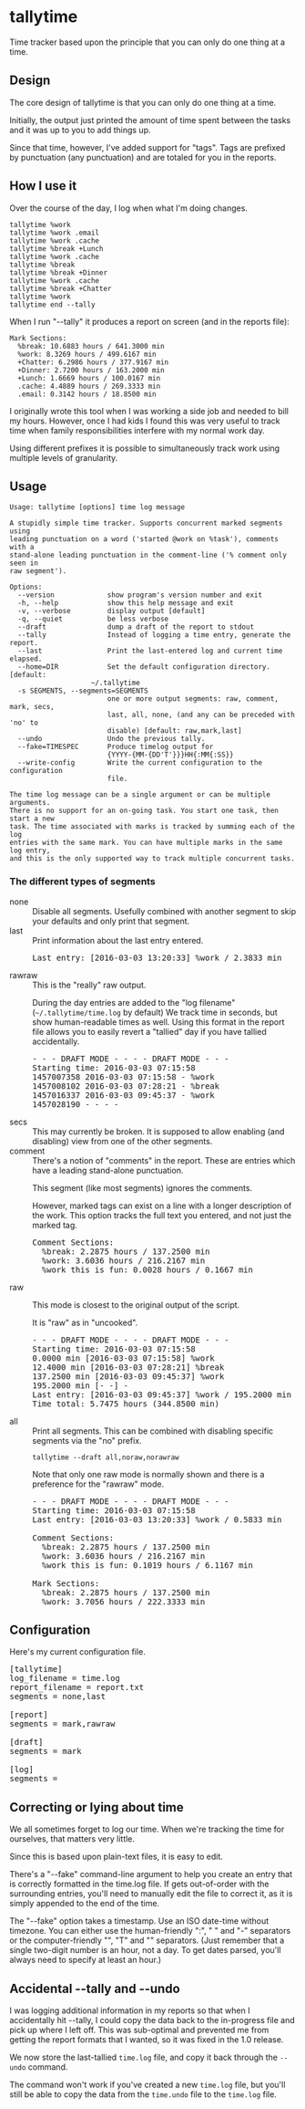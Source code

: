 # tallytime

Time tracker based upon the principle that you can only do one thing at a
time.

## Design

The core design of tallytime is that you can only do one thing at a time.

Initially, the output just printed the amount of time spent between the
tasks and it was up to you to add things up.

Since that time, however, I've added support for "tags". Tags are prefixed
by punctuation (any punctuation) and are totaled for you in the reports.

## How I use it

Over the course of the day, I log when what I'm doing changes.

    tallytime %work
    tallytime %work .email
    tallytime %work .cache
    tallytime %break +Lunch
    tallytime %work .cache
    tallytime %break
    tallytime %break +Dinner
    tallytime %work .cache
    tallytime %break +Chatter
    tallytime %work
    tallytime end --tally

When I run "--tally" it produces a report on screen (and in the reports file):

    Mark Sections:
      %break: 10.6883 hours / 641.3000 min
      %work: 8.3269 hours / 499.6167 min
      +Chatter: 6.2986 hours / 377.9167 min
      +Dinner: 2.7200 hours / 163.2000 min
      +Lunch: 1.6669 hours / 100.0167 min
      .cache: 4.4889 hours / 269.3333 min
      .email: 0.3142 hours / 18.8500 min

I originally wrote this tool when I was working a side job and needed to bill
my hours. However, once I had kids I found this was very useful to track
time when family responsibilities interfere with my normal work day.

Using different prefixes it is possible to simultaneously track work using
multiple levels of granularity.

## Usage


    Usage: tallytime [options] time log message

    A stupidly simple time tracker. Supports concurrent marked segments using
    leading punctuation on a word ('started @work on %task'), comments with a
    stand-alone leading punctuation in the comment-line ('% comment only seen in
    raw segment').

    Options:
      --version             show program's version number and exit
      -h, --help            show this help message and exit
      -v, --verbose         display output [default]
      -q, --quiet           be less verbose
      --draft               dump a draft of the report to stdout
      --tally               Instead of logging a time entry, generate the report.
      --last                Print the last-entered log and current time elapsed.
      --home=DIR            Set the default configuration directory. [default:
                        ~/.tallytime
      -s SEGMENTS, --segments=SEGMENTS
                            one or more output segments: raw, comment, mark, secs,
                            last, all, none, (and any can be preceded with 'no' to
                            disable) [default: raw,mark,last]
      --undo                Undo the previous tally.
      --fake=TIMESPEC       Produce timelog output for
                            {YYYY-{MM-{DD'T'}}}HH{:MM{:SS}}
      --write-config        Write the current configuration to the configuration
                            file.

    The time log message can be a single argument or can be multiple arguments.
    There is no support for an on-going task. You start one task, then start a new
    task. The time associated with marks is tracked by summing each of the log
    entries with the same mark. You can have multiple marks in the same log entry,
    and this is the only supported way to track multiple concurrent tasks.


### The different types of segments

<dl>

<dt>none</dt>
<dd>
Disable all segments. Usefully combined with another segment to skip your
defaults and only print that segment.
</dd>

<dt>last</dt>
<dd>Print information about the last entry entered.

<pre>
Last entry: [2016-03-03 13:20:33] %work / 2.3833 min
</pre>
</dd>

<dt>rawraw</dt>

<dd>
This is the "really" raw output.

During the day entries are added to the "log filename" (`~/.tallytime/time.log`
by default) We track time in seconds, but show human-readable times as well.
Using this format in the report file allows you to easily revert a "tallied"
day if you have tallied accidentally.

<pre>
- - - DRAFT MODE - - - - DRAFT MODE - - -
Starting time: 2016-03-03 07:15:58
1457007358 2016-03-03 07:15:58 - %work
1457008102 2016-03-03 07:28:21 - %break
1457016337 2016-03-03 09:45:37 - %work
1457028190 - - - -
</pre>

</dd>

<dt>secs</dt>

<dd>This may currently be broken. It is supposed to allow enabling
(and disabling) view from one of the other segments.
</dd>

<dt>comment</dt>

<dd>
There's a notion of "comments" in the report. These are entries which have a
leading stand-alone punctuation.

This segment (like most segments) ignores the comments.

However, marked tags can exist on a line with a longer description of the work.
This option tracks the full text you entered, and not just the marked tag.

<pre>
Comment Sections:
  %break: 2.2875 hours / 137.2500 min
  %work: 3.6036 hours / 216.2167 min
  %work this is fun: 0.0028 hours / 0.1667 min
</pre>
</dd>

<dt>raw</dt>
<dd>

This mode is closest to the original output of the script.

It is "raw" as in "uncooked".

<pre>
- - - DRAFT MODE - - - - DRAFT MODE - - -
Starting time: 2016-03-03 07:15:58
0.0000 min [2016-03-03 07:15:58] %work
12.4000 min [2016-03-03 07:28:21] %break
137.2500 min [2016-03-03 09:45:37] %work
195.2000 min [- -] -
Last entry: [2016-03-03 09:45:37] %work / 195.2000 min
Time total: 5.7475 hours (344.8500 min)
</pre>
</dd>


<dt>all</dt>
<dd>
Print all segments. This can be combined with disabling specific segments
via the "no" prefix.

    tallytime --draft all,noraw,norawraw

Note that only one raw mode is normally shown and there is a preference for
the "rawraw" mode.

<pre>
- - - DRAFT MODE - - - - DRAFT MODE - - -
Starting time: 2016-03-03 07:15:58
Last entry: [2016-03-03 13:20:33] %work / 0.5833 min

Comment Sections:
  %break: 2.2875 hours / 137.2500 min
  %work: 3.6036 hours / 216.2167 min
  %work this is fun: 0.1019 hours / 6.1167 min

Mark Sections:
  %break: 2.2875 hours / 137.2500 min
  %work: 3.7056 hours / 222.3333 min
</pre>
</dd>


</dd>
</dl>

## Configuration

Here's my current configuration file.

<pre>
[tallytime]
log_filename = time.log
report_filename = report.txt
segments = none,last

[report]
segments = mark,rawraw

[draft]
segments = mark

[log]
segments = 
</pre>

## Correcting or lying about time

We all sometimes forget to log our time. When we're tracking the time for
ourselves, that matters very little.

Since this is based upon plain-text files, it is easy to edit.

There's a "--fake" command-line argument to help you create an entry
that is correctly formatted in the time.log file. If gets out-of-order with
the surrounding entries, you'll need to manually edit the file to correct it,
as it is simply appended to the end of the time.

The "--fake" option takes a timestamp. Use an ISO date-time without timezone.
You can either use the human-friendly ":", " " and "-" separators or the
computer-friendly "", "T" and "" separators. (Just remember that a single
two-digit number is an hour, not a day. To get dates parsed, you'll always
need to specify at least an hour.)

## Accidental --tally and --undo

I was logging additional information in my reports so that when I accidentally
hit --tally, I could copy the data back to the in-progress file and pick up
where I left off. This was sub-optimal and prevented me from getting the
report formats that I wanted, so it was fixed in the 1.0 release.

We now store the last-tallied `time.log` file, and copy it back through
the `--undo` command.

The command won't work if you've created a new `time.log` file, but you'll still
be able to copy the data from the `time.undo` file to the `time.log` file.

